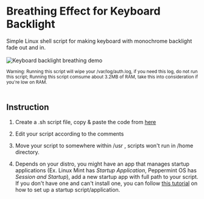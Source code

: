 # Breathing Effect for Keyboard Backlight
Simple Linux shell script for making keyboard with monochrome backlight fade out and in. \
\
![Keyboard backlight breathing demo](https://i.postimg.cc/ncLrFZhJ/breathing-Keyboard-DEMO.gif)

<sub>Warning: Running this script will wipe your /var/log/auth.log, if you need this log, do not run this script; Running this script comsume about 3.2MB of RAM, take this into consideration if you're low on RAM.</sub>
<br>
<br>
## Instruction
1. Create a .sh script file, copy & paste the code from [here](https://github.com/JiayuanWen/KeyboardBacklight-Breathing-Linux/blob/main/breathingKeyboard_Template.sh)

2. Edit your script according to the comments

3. Move your script to somewhere within /usr , scripts won't run in /home directory. 

4. Depends on your distro, you might have an app that manages startup applications (Ex. Linux Mint has *Startup Application*, Peppermint OS has *Session and Startup*), add a new startup app with full path to your script. If you don't have one and can't install one, you can follow [this tutorial](https://www.baeldung.com/linux/run-script-on-startup) on how to set up a startup script/application.  
